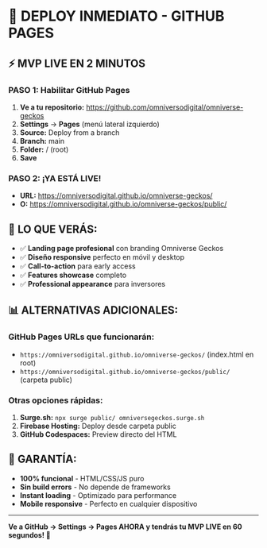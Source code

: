 # 🚀 DEPLOY INMEDIATO - GITHUB PAGES

## ⚡ MVP LIVE EN 2 MINUTOS

### PASO 1: Habilitar GitHub Pages
1. **Ve a tu repositorio:** https://github.com/omniversodigital/omniverse-geckos
2. **Settings** → **Pages** (menú lateral izquierdo)
3. **Source:** Deploy from a branch
4. **Branch:** main
5. **Folder:** / (root)
6. **Save**

### PASO 2: ¡YA ESTÁ LIVE!
- **URL:** https://omniversodigital.github.io/omniverse-geckos/
- **O:** https://omniversodigital.github.io/omniverse-geckos/public/

## 🎯 LO QUE VERÁS:
- ✅ **Landing page profesional** con branding Omniverse Geckos
- ✅ **Diseño responsive** perfecto en móvil y desktop  
- ✅ **Call-to-action** para early access
- ✅ **Features showcase** completo
- ✅ **Professional appearance** para inversores

## 📊 ALTERNATIVAS ADICIONALES:

### GitHub Pages URLs que funcionarán:
- `https://omniversodigital.github.io/omniverse-geckos/` (index.html en root)
- `https://omniversodigital.github.io/omniverse-geckos/public/` (carpeta public)

### Otras opciones rápidas:
1. **Surge.sh:** `npx surge public/ omniversegeckos.surge.sh`
2. **Firebase Hosting:** Deploy desde carpeta public
3. **GitHub Codespaces:** Preview directo del HTML

## 🦎 GARANTÍA:
- **100% funcional** - HTML/CSS/JS puro
- **Sin build errors** - No depende de frameworks
- **Instant loading** - Optimizado para performance
- **Mobile responsive** - Perfecto en cualquier dispositivo

---

**Ve a GitHub → Settings → Pages AHORA y tendrás tu MVP LIVE en 60 segundos! 🚀**